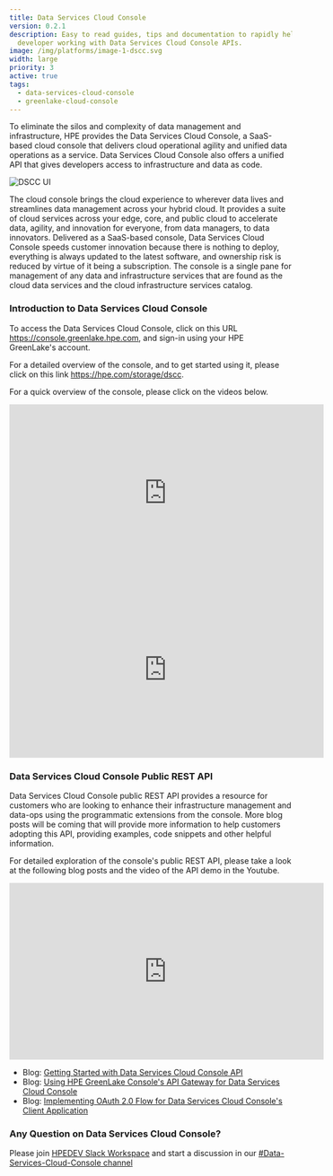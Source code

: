 ```yaml
---
title: Data Services Cloud Console
version: 0.2.1
description: Easy to read guides, tips and documentation to rapidly help any
  developer working with Data Services Cloud Console APIs.
image: /img/platforms/image-1-dscc.svg
width: large
priority: 3
active: true
tags:
  - data-services-cloud-console
  - greenlake-cloud-console
---
```

To eliminate the silos and complexity of data management and infrastructure, HPE provides the Data Services Cloud Console, a SaaS-based cloud console that delivers cloud operational agility and unified data operations as a service. Data Services Cloud Console also offers a unified API that gives developers access to infrastructure and data as code. 

![DSCC UI](/img/a-single-destination-for-data-and-infra-services.png "DSCC UI diagram")

The cloud console brings the cloud experience to wherever data lives and streamlines data management across your hybrid cloud. It provides a suite of cloud services across your edge, core, and public cloud to accelerate data, agility, and innovation for everyone, from data managers, to data innovators. Delivered as a SaaS-based console, Data Services Cloud Console speeds customer innovation because there is nothing to deploy, everything is always updated to the latest software, and ownership risk is reduced by virtue of it being a subscription. The console is a single pane for management of any data and infrastructure services that are found as the cloud data services and  the cloud infrastructure services catalog. 

### Introduction to Data Services Cloud Console

To access the Data Services Cloud Console, click on this URL <https://console.greenlake.hpe.com>, and sign-in using your HPE GreenLake's account.[](https://common.cloud.hpe.com)

For a detailed overview of the console, and to get started using it, please click on this link <https://hpe.com/storage/dscc>.

For a quick overview of the console, please click on the videos below.

<iframe title="HPE Data Services Cloud Console Chalk Talk" width="560" height="315" src="https://www.youtube.com/embed/AxUE89X3Sy0" title="YouTube video player" frameborder="0" allow="accelerometer; autoplay; clipboard-write; encrypted-media; gyroscope; picture-in-picture" allowfullscreen></iframe>

<iframe title="A Closer Look at HPE Data Services Cloud Console" width="560" height="315" src="https://www.youtube.com/embed/lzOWapX0m5U" title="YouTube video player" frameborder="0" allow="accelerometer; autoplay; clipboard-write; encrypted-media; gyroscope; picture-in-picture" allowfullscreen></iframe>

### Data Services Cloud Console Public REST API

Data Services Cloud Console public REST API provides a resource for customers who are looking to enhance their infrastructure management and data-ops using the programmatic extensions from the console.  More blog posts will be coming that will provide more information to help customers adopting this API, providing examples, code snippets and other helpful information.

For detailed [](https://console-us1.data.cloud.hpe.com/doc/api/v1/)exploration of the console's public REST API, please take a look at the following blog posts and the video of the API demo in the Youtube.

<iframe title="Introduction to HPE Data Services Cloud Console public API" width="560" height="315" src="https://www.youtube.com/embed/g3UO0S-4r6I" title="YouTube video player" frameborder="0" allow="accelerometer; autoplay; clipboard-write; encrypted-media; gyroscope; picture-in-picture" allowfullscreen></iframe>

* Blog: [Getting Started with Data Services Cloud Console API](https://developer.hpe.com/blog/getting-started-with-the-hpe-data-services-cloud-console-public-rest-api/)
* Blog: [Using HPE GreenLake Console's API Gateway for Data Services Cloud Console](https://developer.hpe.com/blog/api-console-for-data-services-cloud-console/)
* Blog: [Implementing OAuth 2.0 Flow for Data Services Cloud Console's Client Application](https://developer.hpe.com/blog/oauth2-for-hpe-greenlake-data-services-cloud-console/)

### Any Question on Data Services Cloud Console?

Please join [HPEDEV Slack Workspace](https://slack.hpedev.io/) and start a discussion in our [\#Data-Services-Cloud-Console channel](https://hpedev.slack.com/archives/C02D6H623JP)